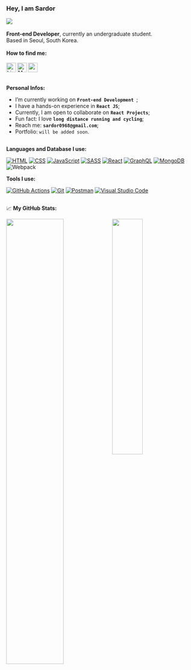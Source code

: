 ### Hey, I am Sardor 
![](https://komarev.com/ghpvc/?username=Sardor-M&style=flat-square)
<br>
<br>
**Front-end Developer**, currently an undergraduate student.
<br>
Based in Seoul, South Korea.
<br>
<br>
**How to find me:** 
<br> 
<br>
<a href="https://www.linkedin.com/in/sardorbekmadaminov-44987a1a7/" target="_blank"><img alt="LinkedIn" src="https://img.shields.io/badge/linkedin-%230077B5.svg?&style=for-the-badge&logo=linkedin&logoColor=white" height=25></a>
<a href="https://medium.com/@sardor0968" target="_blank"><img alt="Medium" src="https://img.shields.io/badge/medium-%2312100E.svg?&style=for-the-badge&logo=medium&logoColor=white" height=25 /></a>
<a href="https://instagram.com/srd_0t/"><img src="https://img.shields.io/badge/instagram-%23E4405F.svg?&style=for-the-badge&logo=instagram&logoColor=white" height=25></a>


## 

**Personal Infos:**

-  I’m currently working on **`Front-end Development `**;
-  I have a hands-on experience in **`React JS`**;
-  Currently, I am open to collaborate on **`React Projects`**;
-  Fun fact: I love **`long distance running and cycling`**;
-  Reach me: **`sardor0968@gmail.com`**;
-  Portfolio: `will be added soon`.
##
**Languages and Database I use:**

<a href="https://github.com/search?q=user%3ADenverCoder1+language%3Ahtml"><img alt="HTML" src="https://img.shields.io/badge/HTML-E34F26.svg?logo=html5&logoColor=white"></a>
<a href="https://github.com/search?q=user%3ADenverCoder1+language%3Acss"><img alt="CSS" src="https://img.shields.io/badge/CSS-1572B6.svg?logo=css3&logoColor=white"></a>
<a href="https://github.com/search?q=user%3ADenverCoder1+language%3Ajavascript"><img alt="JavaScript" src="https://img.shields.io/badge/JavaScript-F7DF1E.svg?logo=javascript&logoColor=black"></a>
<a href="https://github.com/search?q=user%3ADenverCoder1+language%3Asass"><img alt="SASS" src="https://img.shields.io/badge/Sass-hotpink.svg?logo=SASS&logoColor=white"></a>
<a href="#"><img alt="React" src="https://img.shields.io/badge/React-20232a.svg?logo=react&logoColor=%2361DAFB"></a>
<a href="#"><img alt="GraphQL" src="https://img.shields.io/badge/-GraphQL-E10098?style=flat-square&logo=graphql&logoColor=white"></a>
<a href="#"><img alt="MongoDB" src ="https://img.shields.io/badge/MongoDB-4ea94b.svg?logo=mongodb&logoColor=white"></a>
<img alt="Webpack" src="https://img.shields.io/badge/-Webpack-8DD6F9?style=flat-square&logo=webpack&logoColor=white" /> 
<br>

**Tools I use:**

<a href="#"><img alt="GitHub Actions" src="https://img.shields.io/badge/GitHub%20Actions-2671E5.svg?logo=github%20actions&logoColor=white"></a>
<a href="#"><img alt="Git" src="https://img.shields.io/badge/Git-F05033.svg?logo=git&logoColor=white"></a> 
<a href="#"><img alt="Postman" src="https://img.shields.io/badge/Postman-FF6C37?logo=postman&logoColor=white"></a>
<a href="#"><img alt="Visual Studio Code" src="https://img.shields.io/badge/Visual%20Studio%20Code-0078d7.svg?logo=visual-studio-code&logoColor=white"></a>
##
📈 **My GitHub Stats:**

<div display="flex">
  <p>
    <img width="55%" align="top" src="https://github-readme-stats.vercel.app/api?username=Sardor-M&show_icons=true&hide_border=true&&count_private=true&include_all_commits=false&theme=dark" />
    <img width="40%" align="top" src="https://github-readme-stats.vercel.app/api/top-langs/?username=Sardor-M&exclude_repo=KNN-Image-Classification&show_icons=true&hide_border=true&layout=compact&langs_count=8&theme=dark"/>

  </p>
</div>

